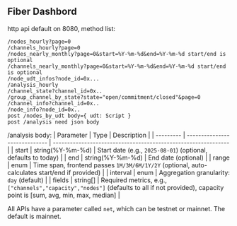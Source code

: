 ## Fiber Dashbord

http api default on 8080, method list:

```
/nodes_hourly?page=0
/channels_hourly?page=0
/nodes_nearly_monthly?page=0&start=%Y-%m-%d&end=%Y-%m-%d start/end is optional
/channels_nearly_monthly?page=0&start=%Y-%m-%d&end=%Y-%m-%d start/end is optional
/node_udt_infos?node_id=0x...
/analysis_hourly
/channel_state?channel_id=0x..
/group_channel_by_state?state="open/commitment/closed"&page=0
/channel_info?channel_id=0x..
/node_info?node_id=0x..
post /nodes_by_udt body={ udt: Script }
post /analysis need json body
```


/analysis body:
| Parameter | Type                          | Description                                                    |
| --------- | ----------------------------- | -------------------------------------------------------------- |
| start     | string(%Y-%m-%d)              | Start date (e.g., `2025-08-01`) (optional, defaults to today) |
| end       | string(%Y-%m-%d)              | End date (optional)                                            |
| range     | enum                          | Time span, frontend passes `1M/3M/6M/1Y/2Y` (optional, auto-calculates start/end if provided) |
| interval  | enum                          | Aggregation granularity: `day` (default)                      |
| fields    | string\[]                     | Required metrics, e.g., `["channels","capacity","nodes"]` (defaults to all if not provided), capacity point is [sum, avg, min, max, median] |


All APIs have a parameter called `net`, which can be testnet or mainnet. The default is mainnet.
